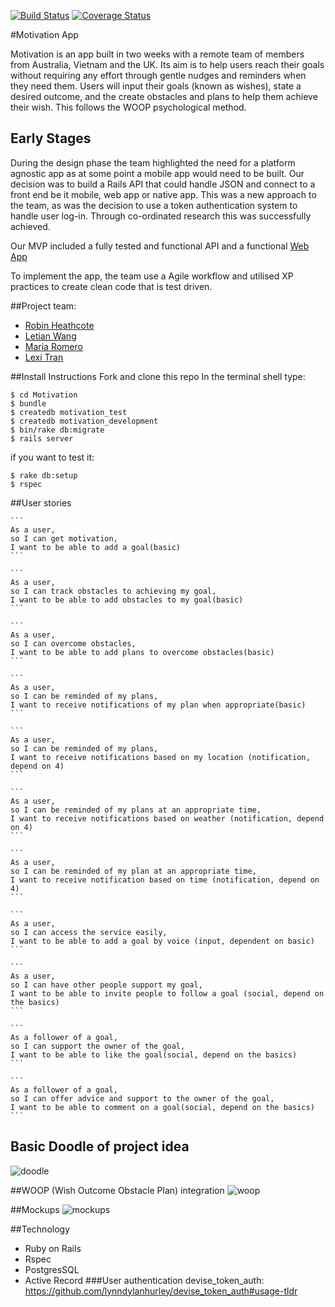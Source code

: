 [![Build Status](https://travis-ci.org/RobinHeathcote/Motivation.svg?branch=master)](https://travis-ci.org/RobinHeathcote/Motivation)
[![Coverage Status](https://coveralls.io/repos/github/RobinHeathcote/Motivation/badge.svg?branch=master)](https://coveralls.io/github/RobinHeathcote/Motivation?branch=master)

#Motivation App

Motivation is an app built in two weeks with a remote team of members from Australia, Vietnam and the UK.  Its aim is to help users reach their goals without requiring any effort through gentle nudges and reminders when they need them. Users will input their goals (known as wishes), state a desired outcome, and the create obstacles and plans to help them achieve their wish. This follows the WOOP psychological method.

## Early Stages

During the design phase the team highlighted the need for a platform agnostic app as at some point a mobile app would need to be built. Our decision was to build a Rails API that could handle JSON and connect to a front end be it mobile, web app or native app. This was a new approach to the team, as was the decision to use a token authentication system to handle user log-in. Through co-ordinated research this was successfully achieved. 

Our MVP included a fully tested and functional API and a functional [Web App](https://github.com/letianw91/motivation-angular)

To implement the app, the team use a Agile workflow and utilised XP practices to create clean code that is test driven.


##Project team:
* [Robin Heathcote](https://github.com/RobinHeathcote)
* [Letian Wang](https://github.com/letianw91)
* [Maria Romero](https://github.com/MariaRomero)
* [Lexi Tran](https://github.com/lexiht)

##Install Instructions
Fork and clone this repo
In the terminal shell type:

```` 
$ cd Motivation
$ bundle
$ createdb motivation_test
$ createdb motivation_development
$ bin/rake db:migrate
$ rails server
```` 

if you want to test it:
````
$ rake db:setup
$ rspec
````

##User stories
    
    ```
    As a user,
    so I can get motivation,
    I want to be able to add a goal(basic)
    ```
    
    ```
    As a user,
    so I can track obstacles to achieving my goal,
    I want to be able to add obstacles to my goal(basic)
    ```
    
    ```
    As a user,
    so I can overcome obstacles,
    I want to be able to add plans to overcome obstacles(basic)
    ```
    
    ```
    As a user,
    so I can be reminded of my plans,
    I want to receive notifications of my plan when appropriate(basic)
    ```
    
    ```
    As a user,
    so I can be reminded of my plans,
    I want to receive notifications based on my location (notification, depend on 4)
    ```
    
    ```
    As a user,
    so I can be reminded of my plans at an appropriate time,
    I want to receive notifications based on weather (notification, depend on 4)
    ```
    
    ```
    As a user,
    so I can be reminded of my plan at an appropriate time,
    I want to receive notification based on time (notification, depend on 4)
    ```
    
    ```
    As a user,
    so I can access the service easily,
    I want to be able to add a goal by voice (input, dependent on basic)
    ```
    
    ```
    As a user,
    so I can have other people support my goal,
    I want to be able to invite people to follow a goal (social, depend on the basics)
    ```
    
    ```
    As a follower of a goal,
    so I can support the owner of the goal,
    I want to be able to like the goal(social, depend on the basics)
    ```
    
    ```
    As a follower of a goal,
    so I can offer advice and support to the owner of the goal,
    I want to be able to comment on a goal(social, depend on the basics)
    ```
    
## Basic Doodle of project idea
 ![doodle](https://www.dropbox.com/s/vsdp1cfb1st7rjo/Whiteboard%5B3%5D.png?raw=1)

##WOOP (Wish Outcome Obstacle Plan) integration 
![woop](https://www.dropbox.com/s/hrg26cb3tad7lhm/Untitled%20Diagram.png?raw=1)

##Mockups
![mockups](https://www.dropbox.com/s/7ivzndl8ppkkk0n/Motivation.png?raw=1)

##Technology
+ Ruby on Rails
+ Rspec
+ PostgresSQL
+ Active Record
###User authentication
devise_token_auth: https://github.com/lynndylanhurley/devise_token_auth#usage-tldr


